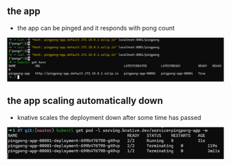 ## the app
- the app can be pinged and it responds with pong count

![the app](functioningapp.png)


## the app scaling automatically down
- knative scales the deployment down after some time has passed

![scalingdown](scalingdown.png)